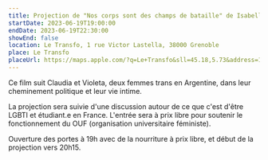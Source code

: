 ```yaml
---
title: Projection de "Nos corps sont des champs de bataille" de Isabelle Solas
startDate: 2023-06-19T19:00:00
endDate: 2023-06-19T22:30:00
showEnd: false
location: Le Transfo, 1 rue Victor Lastella, 38000 Grenoble
place: Le Transfo
placeUrl: https://maps.apple.com/?q=Le+Transfo&sll=45.18,5.73&address=1+Rue+Victor+Lastella+38000+Grenoble
---
```


Ce film suit Claudia et Violeta, deux femmes trans en Argentine, dans leur cheminement politique et leur vie intime.

La projection sera suivie d'une discussion autour de ce que c'est d'être LGBTI et étudiant.e en France. L'entrée sera à prix libre pour soutenir le fonctionnement du OUF (organisation universitaire féministe).

Ouverture des portes à 19h avec de la nourriture à prix libre, et début de la projection vers 20h15.

